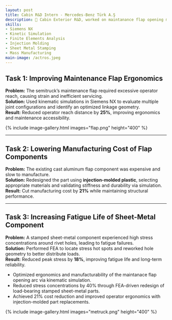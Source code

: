 ```yaml
---
layout: post
title: Cabin R&D Intern - Mercedes-Benz Türk A.Ş
description: 🚛 Cabin Exterior R&D, worked on maintanance flap opening mechanisms, sheet metal part optimization and ergonomics of a new-gen EV Semitruck
skills: 
- Siemens NX
- Kinetic Simulation
- Finite Elements Analysis
- Injection Molding
- Sheet Metal Stamping
- Mass Manufacturing
main-image: /actros.jpeg
---
```


## Task 1: Improving Maintenance Flap Ergonomics
**Problem:** The semitruck’s maintenance flap required excessive operator reach, causing strain and inefficient servicing.  
**Solution:** Used kinematic simulations in Siemens NX to evaluate multiple joint configurations and identify an optimized linkage geometry.  
**Result:** Reduced operator reach distance by **25%**, improving ergonomics and maintenance accessibility.

{% include image-gallery.html images="flap.png" height="400" %}

---

## Task 2: Lowering Manufacturing Cost of Flap Components
**Problem:** The existing cast aluminum flap component was expensive and slow to manufacture.  
**Solution:** Redesigned the part using **injection-molded plastic**, selecting appropriate materials and validating stiffness and durability via simulation.  
**Result:** Cut manufacturing cost by **21%** while maintaining structural performance.

---

## Task 3: Increasing Fatigue Life of Sheet-Metal Component
**Problem:** A stamped sheet-metal component experienced high stress concentrations around rivet holes, leading to fatigue failures.  
**Solution:** Performed FEA to locate stress hot spots and reworked hole geometry to better distribute loads.  
**Result:** Reduced peak stress by **18%**, improving fatigue life and long-term reliability.

* Optimized ergonomics and manufacturability of the maintanace flap opening arc via kinematic simulation.  
* Reduced stress concentrations by 40% through FEA-driven redesign of load-bearing stamped sheet-metal parts.   
* Achieved 21% cost reduction and improved operator ergonomics with injection-molded part replacements.  

{% include image-gallery.html images="metruck.png" height="400" %}
<br>
